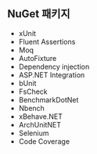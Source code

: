 ## NuGet 패키지
- xUnit
- Fluent Assertions
- Moq
- AutoFixture
- Dependency injection
- ASP.NET Integration
- bUnit
- FsCheck 
- BenchmarkDotNet
- Nbench
- xBehave.NET
- ArchUnitNET
- Selenium
- Code Coverage
